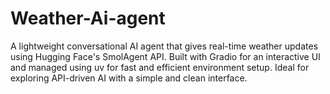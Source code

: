 # Weather-Ai-agent
A lightweight conversational AI agent that gives real-time weather updates using Hugging Face's SmolAgent API. Built with Gradio for an interactive UI and managed using uv for fast and efficient environment setup. Ideal for exploring API-driven AI with a simple and clean interface.
